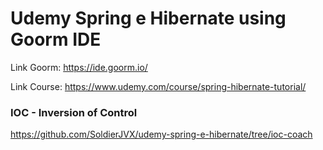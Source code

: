 # Udemy Spring e Hibernate using Goorm IDE
Link Goorm:
https://ide.goorm.io/

Link Course:
https://www.udemy.com/course/spring-hibernate-tutorial/

### IOC - Inversion of Control
https://github.com/SoldierJVX/udemy-spring-e-hibernate/tree/ioc-coach
